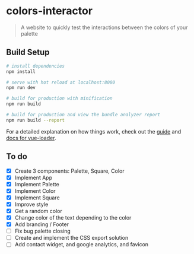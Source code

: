 # colors-interactor

> A website to quickly test the interactions between the colors of your palette

## Build Setup

``` bash
# install dependencies
npm install

# serve with hot reload at localhost:8080
npm run dev

# build for production with minification
npm run build

# build for production and view the bundle analyzer report
npm run build --report
```

For a detailed explanation on how things work, check out the [guide](http://vuejs-templates.github.io/webpack/) and [docs for vue-loader](http://vuejs.github.io/vue-loader).

## To do
- [x] Create 3 components: Palette, Square, Color
- [x] Implement App
- [x] Implement Palette
- [x] Implement Color
- [x] Implement Square
- [x] Improve style
- [x] Get a random color
- [x] Change color of the text depending to the color
- [x] Add branding / Footer
- [ ] Fix bug palette closing
- [ ] Create and implement the CSS export solution
- [ ] Add contact widget, and google analytics, and favicon
